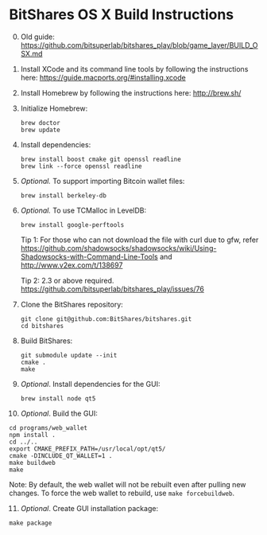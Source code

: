 BitShares OS X Build Instructions
===============================

0. Old guide: https://github.com/bitsuperlab/bitshares_play/blob/game_layer/BUILD_OSX.md

1. Install XCode and its command line tools by following the instructions here: https://guide.macports.org/#installing.xcode

2. Install Homebrew by following the instructions here: http://brew.sh/

3. Initialize Homebrew:
   ```
   brew doctor
   brew update
   ```

4. Install dependencies:
   ```
   brew install boost cmake git openssl readline
   brew link --force openssl readline
   ```

5. *Optional.* To support importing Bitcoin wallet files:
   ```
   brew install berkeley-db
   ```

6. *Optional.* To use TCMalloc in LevelDB:
   ```
   brew install google-perftools
   ```
   Tip 1: For those who can not download the file with curl due to gfw, refer https://github.com/shadowsocks/shadowsocks/wiki/Using-Shadowsocks-with-Command-Line-Tools
   and http://www.v2ex.com/t/138697
   
   Tip 2: 2.3 or above required. https://github.com/bitsuperlab/bitshares_play/issues/76

7. Clone the BitShares repository:
   ```
   git clone git@github.com:BitShares/bitshares.git
   cd bitshares
   ```

8. Build BitShares:
   ```
   git submodule update --init
   cmake .
   make
   ```

9. *Optional*. Install dependencies for the GUI:
   ```
   brew install node qt5
   ```

10. *Optional*. Build the GUI:
   ```
   cd programs/web_wallet
   npm install .
   cd ../..
   export CMAKE_PREFIX_PATH=/usr/local/opt/qt5/
   cmake -DINCLUDE_QT_WALLET=1 .
   make buildweb
   make
   ```
   Note: By default, the web wallet will not be rebuilt even after pulling new changes. To force the web wallet to rebuild, use `make forcebuildweb`.

11. *Optional*. Create GUI installation package:
   ```
   make package
   ```
